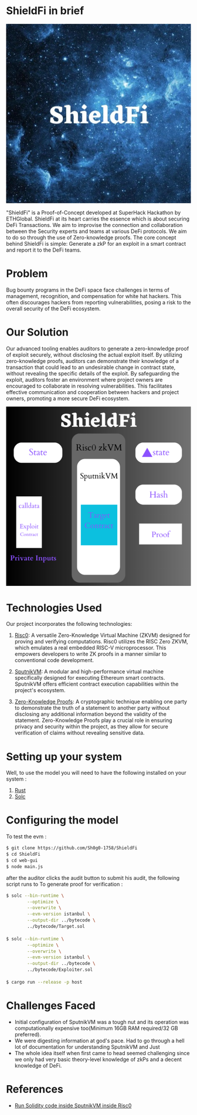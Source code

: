 # ShieldFi in brief
  ![ShieldFi](https://github.com/ShieldFi/ShieldFi_superhack/blob/e351dc62dd9cc6a02df2db22c8bd62353e426efd/ShieldFi.jpeg)

"ShieldFi" is a Proof-of-Concept developed at SuperHack Hackathon by ETHGlobal. 
ShieldFi at its heart carries the essence which is about securing DeFi Transactions. 
We aim to improvise the connection and collaboration between the Security experts and teams at various DeFi protocols. We aim to do so through the use of Zero-knowledge proofs. 
The core concept behind ShieldFi is simple: Generate a zkP for an exploit in a smart contract and report it to the DeFi teams.

# Problem 
Bug bounty programs in the DeFi space face challenges in terms of management, recognition, and compensation for white hat hackers.
This often discourages hackers from reporting vulnerabilities, posing a risk to the overall security of the DeFi ecosystem.

# Our Solution
Our advanced tooling enables auditors to generate a zero-knowledge proof of exploit securely, without disclosing the actual exploit itself. By utilizing zero-knowledge proofs, auditors can demonstrate their knowledge of a transaction that could lead to an undesirable change in contract state, without revealing the specific details of the exploit.
By safeguarding the exploit, auditors foster an environment where project owners are encouraged to collaborate in resolving vulnerabilities. This facilitates effective communication and cooperation between hackers and project owners, promoting a more secure DeFi ecosystem.

![Mechanism](https://github.com/ShieldFi/ShieldFi_superhack/blob/4118fd4edb72e088900ee9db94f7165ef98b3e03/Risc0%20zkVM.png)

# Technologies Used
Our project incorporates the following technologies:

1. [Risc0](https://www.risczero.com/): A versatile Zero-Knowledge Virtual Machine (ZKVM) designed for proving and verifying computations. Risc0 utilizes the RISC Zero ZKVM, which emulates a real embedded RISC-V microprocessor. This empowers developers to write ZK proofs in a manner similar to conventional code development.

2. [SputnikVM](https://github.com/rust-blockchain/evm): A modular and high-performance virtual machine specifically designed for executing Ethereum smart contracts. SputnikVM offers efficient contract execution capabilities within the project's ecosystem.

3. [Zero-Knowledge Proofs](https://en.wikipedia.org/wiki/Zero-knowledge_proof): A cryptographic technique enabling one party to demonstrate the truth of a statement to another party without disclosing any additional information beyond the validity of the statement. Zero-Knowledge Proofs play a crucial role in ensuring privacy and security within the project, as they allow for secure verification of claims without revealing sensitive data.

# Setting up your system
Well, to use the model you will need to have the following installed on your system :
1. [Rust](https://www.rust-lang.org/tools/install)
3. [Solc](https://docs.soliditylang.org/en/v0.8.17/installing-solidity.html)

# Configuring the model

To test the evm :
```bash
$ git clone https://github.com/Sh0g0-1758/ShieldFi
$ cd ShieldFi
$ cd web-gui
$ node main.js
```

after the auditor clicks the audit button to submit his audit, the following script runs to To generate proof for verification : 
```bash
$ solc --bin-runtime \
        --optimize \
        --overwrite \
        --evm-version istanbul \
        --output-dir ../bytecode \
        ../bytecode/Target.sol

$ solc --bin-runtime \
        --optimize \
        --overwrite \
        --evm-version istanbul \
        --output-dir ../bytecode \
        ../bytecode/Exploiter.sol

$ cargo run --release -p host
```
# Challenges Faced 
* Initial configuration of SputnikVM was a tough nut and its operation was computationally expensive too(Minimum 16GB RAM required/32 GB preferred).
* We were digesting information at god's pace. Had to go through a hell lot of documentation for understanding SputnikVM and Just
* The whole idea itself when first came to head seemed challenging since we only had very basic theory-level knowledge of zkPs and a decent knowledge of DeFi.
  
# References 
* [Run Solidity code inside SputnikVM inside Risc0](https://odra.dev/blog/evm-at-risc0/)
